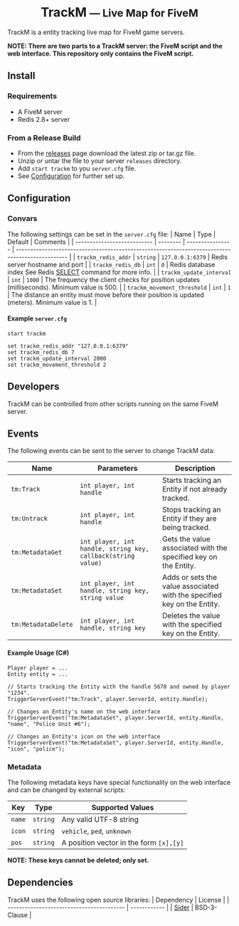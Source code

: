 <h1 align="center">
    TrackM
    <small>&mdash; Live Map for FiveM</small>
</h1>
TrackM is a entity tracking live map for FiveM game servers.

**NOTE: There are two parts to a TrackM server: the FiveM script and the web interface. This repository only contains the FiveM script.**

## Install

### Requirements
* A FiveM server
* Redis 2.8+ server

### From a Release Build
* From the [releases]() page download the latest zip or tar.gz file.
* Unzip or untar the file to your server `releases` directory.
* Add `start trackm` to you `server.cfg` file.
* See [Configuration](#Configuration) for further set up.

## Configuration

### Convars
The following settings can be set in the `server.cfg` file:
| Name                        | Type     | Default          | Comments                                                                                         |
| --------------------------- | -------- | ---------------- | ------------------------------------------------------------------------------------------------ |
| `trackm_redis_addr`         | `string` | `127.0.0.1:6379` | Redis server hostname and port                                                                   |
| `trackm_redis_db`           | `int`    | `0`              | Redis database index See Redis [SELECT](https://redis.io/commands/select) command for more info. |
| `trackm_update_interval`    | `int`    | `1000`           | The frequency the client checks for position updates (milliseconds). Minimum value is 500.       |
| `trackm_movement_threshold` | `int`    | `1`              | The distance an entity must move before their position is updated (meters). Minimum value is 1.  |

#### Example `server.cfg`
```
start trackm

set trackm_redis_addr "127.0.0.1:6379"
set trackm_redis_db 7
set trackm_update_interval 2000
set trackm_movement_threshold 2
```

## Developers

TrackM can be controlled from other scripts running on the same FiveM server.

## Events
The following events can be sent to the server to change TrackM data:

| Name                | Parameters                                                   | Description                                                             |
| ------------------- | ------------------------------------------------------------ | ----------------------------------------------------------------------- |
| `tm:Track`          | `int player, int handle`                                     | Starts tracking an Entity if not already tracked.                       |
| `tm:Untrack`        | `int player, int handle`                                     | Stops tracking an Entity if they are being tracked.                     |
| `tm:MetadataGet`    | `int player, int handle, string key, callback(string value)` | Gets the value associated with the specified key on the Entity.         |
| `tm:MetadataSet`    | `int player, int handle, string key, string value`           | Adds or sets the value associated with the specified key on the Entity. |
| `tm:MetadataDelete` | `int player, int handle, string key`                         | Deletes the value with the specified key on the Entity.                 |

#### Example Usage (C#)
```
Player player = ...
Entity entity = ...

// Starts tracking the Entity with the handle 5678 and owned by player "1234".
TriggerServerEvent("tm:Track", player.ServerId, entity.Handle);

// Changes an Entity's name on the web interface
TriggerServerEvent("tm:MetadataSet", player.ServerId, entity.Handle, "name", "Police Unit #6");

// Changes an Entity's icon on the web interface
TriggerServerEvent("tm:MetadataSet", player.ServerId, entity.Handle, "icon", "police");
```

### Metadata
The following metadata keys have special functionality on the web interface and can be changed by external scripts:

| Key    | Type     | Supported Values                        |
| ------ | -------- | --------------------------------------- |
| `name` | `string` | Any valid UTF-8 string                  |
| `icon` | `string` | `vehicle`, `ped`, `unknown`             |
| `pos`  | `string` | A position vector in the form `[x],[y]` |
**NOTE: These keys cannot be deleted; only set.**

## Dependencies
TrackM uses the following open source libraries:
| Dependency                                | License      |
| ----------------------------------------- | ------------ |
| [Sider](https://github.com/chakrit/sider) | BSD-3-Clause |